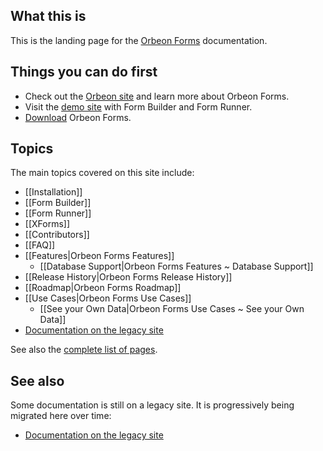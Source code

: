 ## What this is

This is the landing page for the [Orbeon Forms](http://www.orbeon.com/) documentation.

## Things you can do first

- Check out the [Orbeon site](http://www.orbeon.com/) and learn more about Orbeon Forms.
- Visit the [demo site](demo.orbeon.com/orbeon/) with Form Builder and Form Runner.
- [Download](http://www.orbeon.com/download) Orbeon Forms.

## Topics

The main topics covered on this site include:

- [[Installation]]
- [[Form Builder]]
- [[Form Runner]]
- [[XForms]]
- [[Contributors]]
- [[FAQ]]
- [[Features|Orbeon Forms Features]]
    - [[Database Support|Orbeon Forms Features ~ Database Support]]
- [[Release History|Orbeon Forms Release History]]
- [[Roadmap|Orbeon Forms Roadmap]]
- [[Use Cases|Orbeon Forms Use Cases]]
    - [[See your Own Data|Orbeon Forms Use Cases ~ See your Own Data]]
- [Documentation on the legacy site](http://wiki.orbeon.com/forms/doc)

See also the [complete list of pages](/orbeon/orbeon-forms/wiki/_pages).

## See also

Some documentation is still on a legacy site. It is progressively being migrated here over time:

- [Documentation on the legacy site](http://wiki.orbeon.com/forms/doc)
